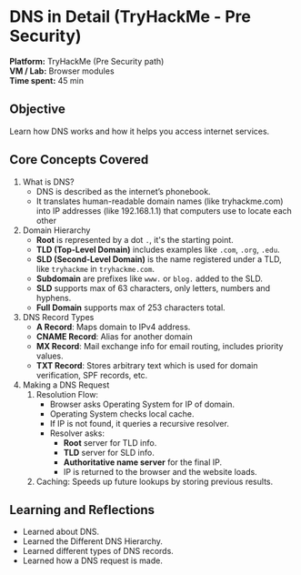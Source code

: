 # DNS in Detail (TryHackMe - Pre Security)
**Platform:** TryHackMe (Pre Security path)  
**VM / Lab:** Browser modules  
**Time spent:** 45 min

## Objective
Learn how DNS works and how it helps you access internet services.

## Core Concepts Covered
1. What is DNS?
    - DNS is described as the internet’s phonebook.
    - It translates human-readable domain names (like tryhackme.com) into IP addresses (like 192.168.1.1) that computers use to locate each other
2. Domain Hierarchy
    - **Root** is represented by a dot `.`, it's the starting point.
    - **TLD (Top-Level Domain)** includes examples like `.com`, `.org`, `.edu`.
    - **SLD (Second-Level Domain)** is the name registered under a TLD, like `tryhackme` in `tryhackme.com`.
    - **Subdomain** are prefixes like `www.` or `blog.` added to the SLD.
    - **SLD** supports max of 63 characters, only letters, numbers and hyphens.
    - **Full Domain** supports max of 253 characters total.
3. DNS Record Types
    - **A Record**: Maps domain to IPv4 address.
    - **CNAME Record**: Alias for another domain
    - **MX Record**: Mail exchange info for email routing, includes priority values.
    - **TXT Record**: Stores arbitrary text which is used for domain verification, SPF records, etc.
4. Making a DNS Request
    1. Resolution Flow:
        - Browser asks Operating System for IP of domain.
        - Operating System checks local cache.
        - If IP is not found, it queries a recursive resolver.
        - Resolver asks:
            - **Root** server for TLD info.
            - **TLD** server for SLD info.
            - **Authoritative name server** for the final IP.
            - IP is returned to the browser and the website loads.
    2. Caching: Speeds up future lookups by storing previous results.

## Learning and Reflections
- Learned about DNS.
- Learned the Different DNS Hierarchy.
- Learned different types of DNS records.
- Learned how a DNS request is made.
            